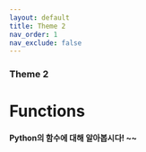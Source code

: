 ```yaml
---
layout: default
title: Theme 2
nav_order: 1
nav_exclude: false
---
```

### Theme 2
# Functions
#### Python의 함수에 대해 알아봅시다! ~~
